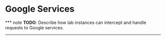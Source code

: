 # Google Services

*** note
**TODO**: Describe how lab instances can intercept and handle requests to Google
services.
***
